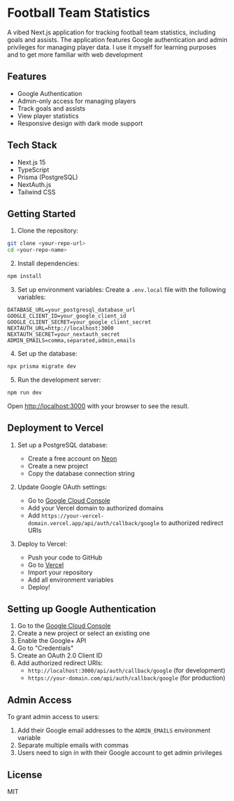 # Football Team Statistics

A vibed Next.js application for tracking football team statistics, including goals and assists. The application features Google authentication and admin privileges for managing player data. I use it myself for learning purposes and to get more familiar with web development

## Features

- Google Authentication
- Admin-only access for managing players
- Track goals and assists
- View player statistics
- Responsive design with dark mode support

## Tech Stack

- Next.js 15
- TypeScript
- Prisma (PostgreSQL)
- NextAuth.js
- Tailwind CSS

## Getting Started

1. Clone the repository:
```bash
git clone <your-repo-url>
cd <your-repo-name>
```

2. Install dependencies:
```bash
npm install
```

3. Set up environment variables:
Create a `.env.local` file with the following variables:
```
DATABASE_URL=your_postgresql_database_url
GOOGLE_CLIENT_ID=your_google_client_id
GOOGLE_CLIENT_SECRET=your_google_client_secret
NEXTAUTH_URL=http://localhost:3000
NEXTAUTH_SECRET=your_nextauth_secret
ADMIN_EMAILS=comma,separated,admin,emails
```

4. Set up the database:
```bash
npx prisma migrate dev
```

5. Run the development server:
```bash
npm run dev
```

Open [http://localhost:3000](http://localhost:3000) with your browser to see the result.

## Deployment to Vercel

1. Set up a PostgreSQL database:
   - Create a free account on [Neon](https://neon.tech)
   - Create a new project
   - Copy the database connection string

2. Update Google OAuth settings:
   - Go to [Google Cloud Console](https://console.cloud.google.com)
   - Add your Vercel domain to authorized domains
   - Add `https://your-vercel-domain.vercel.app/api/auth/callback/google` to authorized redirect URIs

3. Deploy to Vercel:
   - Push your code to GitHub
   - Go to [Vercel](https://vercel.com)
   - Import your repository
   - Add all environment variables
   - Deploy!

## Setting up Google Authentication

1. Go to the [Google Cloud Console](https://console.cloud.google.com/)
2. Create a new project or select an existing one
3. Enable the Google+ API
4. Go to "Credentials"
5. Create an OAuth 2.0 Client ID
6. Add authorized redirect URIs:
   - `http://localhost:3000/api/auth/callback/google` (for development)
   - `https://your-domain.com/api/auth/callback/google` (for production)

## Admin Access

To grant admin access to users:
1. Add their Google email addresses to the `ADMIN_EMAILS` environment variable
2. Separate multiple emails with commas
3. Users need to sign in with their Google account to get admin privileges

## License

MIT
